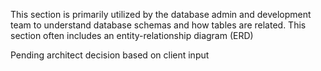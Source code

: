 This section is primarily utilized by the database admin and development team to understand database schemas and how tables are related. This section often includes an entity-relationship diagram (ERD)

Pending architect decision based on client input
